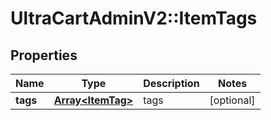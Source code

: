 # UltraCartAdminV2::ItemTags

## Properties
Name | Type | Description | Notes
------------ | ------------- | ------------- | -------------
**tags** | [**Array&lt;ItemTag&gt;**](ItemTag.md) | tags | [optional] 


